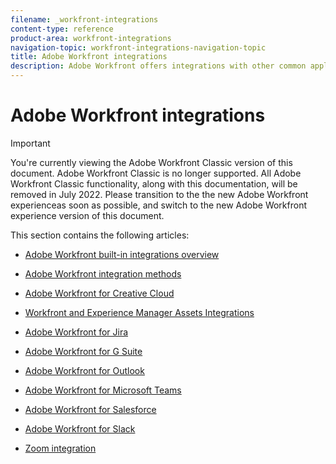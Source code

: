 ```yaml
---
filename: _workfront-integrations
content-type: reference
product-area: workfront-integrations
navigation-topic: workfront-integrations-navigation-topic
title: Adobe Workfront integrations
description: Adobe Workfront offers integrations with other common applications, such as the Adobe Creative Cloud, Salesforce, Jira, and Slack. This article links to discussions of all of the integrations currently offered.
---
```


# Adobe Workfront integrations

>[!IMPORTANT]
>
>You're currently viewing the Adobe Workfront Classic version of this document. Adobe Workfront Classic is no longer supported. All Adobe Workfront Classic functionality, along with this documentation, will be removed in July 2022. Please transition to the the new Adobe Workfront experienceas soon as possible, and switch to the new Adobe Workfront experience version of this document.

This section contains the following articles:

* [Adobe Workfront built-in integrations overview](../workfront-integrations-and-apps/built-in-integrations-non-admin.md) 
* [Adobe Workfront integration methods](../workfront-integrations-and-apps/built-in-vs-api-vs-fusion.md) 
* [Adobe Workfront for Creative Cloud](../workfront-integrations-and-apps/adobe-workfront-for-creative-cloud/wf-adobe-cc.md) 
* [Workfront and Experience Manager Assets Integrations](../documents/workfront-and-experience-manager-integrations/wf-experience-manager-integrations.md)

* [Adobe Workfront for Jira](../workfront-integrations-and-apps/use-workfront-with-jira/workfront-for-jira.md) 
* [Adobe Workfront for G Suite](../workfront-integrations-and-apps/workfront-for-g-suite/workfront-for-gsuite.md) 
* [Adobe Workfront for Outlook](../workfront-integrations-and-apps/using-workfront-with-outlook/workfront-for-outlook.md) 
* [Adobe Workfront for Microsoft Teams](../workfront-integrations-and-apps/using-workfront-with-microsoft-teams/use-workfront-with-ms-teams.md) 
* [Adobe Workfront for Salesforce](../workfront-integrations-and-apps/using-workfront-with-salesforce/workfront-for-salesforce.md) 
* [Adobe Workfront for Slack](../workfront-integrations-and-apps/using-workfront-with-slack/use-workfront-for-slack.md) 
* [Zoom integration](../workfront-integrations-and-apps/zoom-integration-with-wf/zoom-integration.md)

